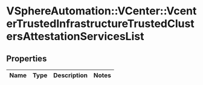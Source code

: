# VSphereAutomation::VCenter::VcenterTrustedInfrastructureTrustedClustersAttestationServicesList

## Properties
Name | Type | Description | Notes
------------ | ------------- | ------------- | -------------


